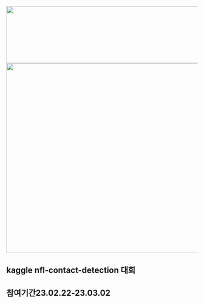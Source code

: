 <div align="center">

<img src="https://user-images.githubusercontent.com/103908794/222314882-9fe1ae73-0d39-4816-be45-5ca2f1617b7b.png" width="700" height="150"/>
<img src="https://user-images.githubusercontent.com/103908794/222314397-a46d1f5e-45d6-4e16-932a-69e72d1d8fb7.gif" width="700" height="500"/>
  
</div>

  
  ## kaggle  nfl-contact-detection 대회
  ## 참여기간23.02.22-23.03.02 
 
<div align="center">


  
</div>


